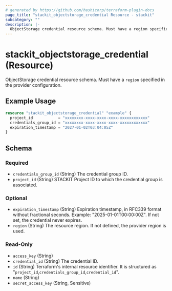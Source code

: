 ```yaml
---
# generated by https://github.com/hashicorp/terraform-plugin-docs
page_title: "stackit_objectstorage_credential Resource - stackit"
subcategory: ""
description: |-
  ObjectStorage credential resource schema. Must have a region specified in the provider configuration.
---
```


# stackit_objectstorage_credential (Resource)

ObjectStorage credential resource schema. Must have a `region` specified in the provider configuration.

## Example Usage

```terraform
resource "stackit_objectstorage_credential" "example" {
  project_id           = "xxxxxxxx-xxxx-xxxx-xxxx-xxxxxxxxxxxx"
  credentials_group_id = "xxxxxxxx-xxxx-xxxx-xxxx-xxxxxxxxxxxx"
  expiration_timestamp = "2027-01-02T03:04:05Z"
}
```

<!-- schema generated by tfplugindocs -->
## Schema

### Required

- `credentials_group_id` (String) The credential group ID.
- `project_id` (String) STACKIT Project ID to which the credential group is associated.

### Optional

- `expiration_timestamp` (String) Expiration timestamp, in RFC339 format without fractional seconds. Example: "2025-01-01T00:00:00Z". If not set, the credential never expires.
- `region` (String) The resource region. If not defined, the provider region is used.

### Read-Only

- `access_key` (String)
- `credential_id` (String) The credential ID.
- `id` (String) Terraform's internal resource identifier. It is structured as "`project_id`,`credentials_group_id`,`credential_id`".
- `name` (String)
- `secret_access_key` (String, Sensitive)
